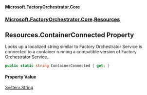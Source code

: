 #### [Microsoft.FactoryOrchestrator.Core](./Microsoft-FactoryOrchestrator-Core.md 'Microsoft.FactoryOrchestrator.Core')
### [Microsoft.FactoryOrchestrator.Core](./Microsoft-FactoryOrchestrator-Core.md 'Microsoft.FactoryOrchestrator.Core').[Resources](./Microsoft-FactoryOrchestrator-Core-Resources.md 'Microsoft.FactoryOrchestrator.Core.Resources')
## Resources.ContainerConnected Property
Looks up a localized string similar to Factory Orchestrator Service is connected to a container running a compatible version of Factory Orchestrator Service..  
```csharp
public static string ContainerConnected { get; }
```
#### Property Value
[System.String](https://docs.microsoft.com/en-us/dotnet/api/System.String 'System.String')  
